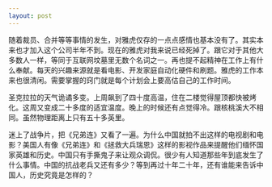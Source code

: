 ```yaml
---
layout: post
---
```


随着裁员、合并等等事情的发生，对雅虎仅存的一点点感情也基本没有了。其实本来也才加入这个公司半年不到。现在的雅虎对我来说已经死掉了。跟它对于其他大多数人一样，等同于互联网坟墓里无数个名词之一。再也提不起精神在工作上有什么奉献。每天的兴趣来源就是看电影、开发家庭自动化硬件和刷题。雅虎的工作本来也很清闲。需要掌握的窍门就是每个计划会上要高估自己的工作时间。

圣克拉拉的天气诡谲多变。上周飙到了四十度高温，住在二楼觉得屋顶都快被烤化。这周又变成二十多度的适宜温度。晚上的时候还有点觉得冷。跟核桃溪大不相同。虽然物理距离上只有五十多英里。

迷上了战争片，把《兄弟连》又看了一遍。为什么中国就拍不出这样的电视剧和电影？美国人有像《兄弟连》和《拯救大兵瑞恩》这样的影视作品来提醒他们缅怀国家英雄和历史。中国只有手撕鬼子来让观众调侃。很少有人知道那些年到底发生了什么事情。中国的抗战老兵又还有多少？等到再过十年二十年，还有谁能来告诉中国人，历史究竟是怎样的？
